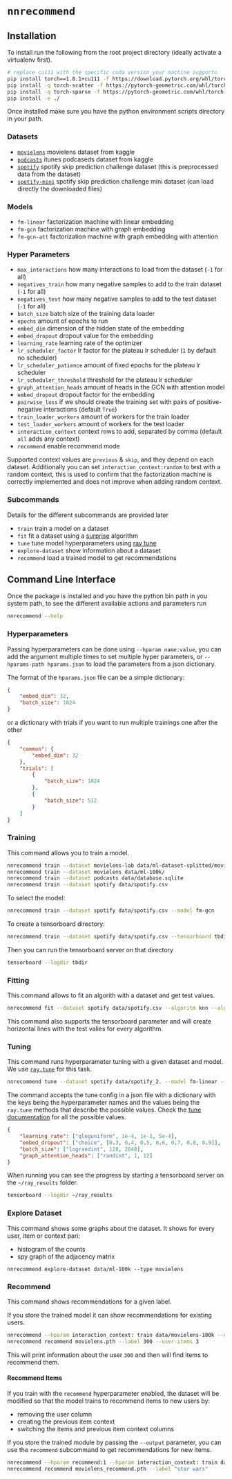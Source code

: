`nnrecommend`
====

## Installation <a name="installation"></a>

To install run the following from the root project directory (ideally activate a virtualenv first).

```bash
# replace cu111 with the specific cuda version your machine supports
pip install torch==1.8.1+cu111 -f https://download.pytorch.org/whl/torch_stable.html
pip install -q torch-scatter -f https://pytorch-geometric.com/whl/torch-1.8.0+cu111.html
pip install -q torch-sparse -f https://pytorch-geometric.com/whl/torch-1.8.0+cu111.html
pip install -e ./
```

Once installed make sure you have the python environment scripts directory in your path.

### Datasets <a name="list_datasets"></a>

* [`movielens`](https://www.kaggle.com/prajitdatta/movielens-100k-dataset/) movielens dataset from kaggle
* [`podcasts`](https://www.kaggle.com/thoughtvector/podcastreviews) itunes podcaseds dataset from kaggle
* [`spotify`](https://www.aicrowd.com/challenges/spotify-sequential-skip-prediction-challenge) spotify skip prediction challenge dataset (this is preprocessed data from the dataset)
* [`spotify-mini`](https://www.aicrowd.com/challenges/spotify-sequential-skip-prediction-challenge) spotify skip prediction challenge mini dataset (can load directly the downloaded files)

### Models <a name="list_models"></a>

* `fm-linear` factorization machine with linear embedding
* `fm-gcn` factorization machine with graph embedding
* `fm-gcn-att` factorization machine with graph embedding with attention

### Hyper Parameters <a name="list_hyperparameters"></a>

* `max_interactions` how many interactions to load from the dataset (`-1` for all)
* `negatives_train` how many negative samples to add to the train dataset (`-1` for all)
* `negatives_test` how many negative samples to add to the test dataset (`-1` for all)
* `batch_size` batch size of the training data loader
* `epochs` amount of epochs to run
* `embed_dim` dimension of the hidden state of the embedding
* `embed_dropout` dropout value for the embedding
* `learning_rate` learning rate of the optimizer
* `lr_scheduler_factor` lr factor for the plateau lr scheduler (`1` by default no scheduler)
* `lr_scheduler_patience` amount of fixed epochs for the plateau lr scheduler
* `lr_scheduler_threshold` threshold for the plateau lr scheduler
* `graph_attention_heads` amount of heads in the GCN with attention model
* `embed_dropout` dropout factor for the embedding
* `pairwise_loss` if we should create the training set with pairs of positive-negative interactions (default `True`)
* `train_loader_workers` amount of workers for the train loader
* `test_loader_workers` amount of workers for the test loader
* `interaction_context` context rows to add, separated by comma (default `all` adds any context)
* `recommend` enable recommend mode

Supported context values are `previous` & `skip`, and they depend on each dataset.
Additionally you can set `interaction_context:random` to test with a random context, this is used to confirm that the factorization machine is correctly implemented and does not improve when adding random context.

### Subcommands <a name="list_subcommands"></a>

Details for the different subcommands are provided later

* `train` train a model on a dataset
* `fit` fit a dataset using a [surprise](https://surpriselib.com/) algorithm
* `tune` tune model hyperparameters using [ray tune](https://docs.ray.io/en/master/tune/index.html)
* `explore-dataset` show information about a dataset
* `recommend` load a trained model to get recommendations

## Command Line Interface <a name="cli"></a>

Once the package is installed and you have the python bin path in you system path, to see the different available actions and parameters run

```bash
nnrecommend --help
```

### Hyperparameters <a name="hyperparameters"></a>

Passing hyperparameters can be done using `--hparam name:value`, you can add the argument multiple times to set multiple hyper parameters, or `--hparams-path hparams.json` to load the parameters from a json dictionary.

The format of the `hparams.json` file can be a simple dictionary:

```json
{
    "embed_dim": 32,
    "batch_size": 1024
}
```

or a dictionary with trials if you want to run multiple trainings one after the other

```json
{
    "common": {
        "embed_dim": 32
    },
    "trials": [
        {
            "batch_size": 1024
        },
        {
            "batch_size": 512
        }
    ]
}
```

### Training <a name="subcommand_train"></a>

This command allows you to train a model.

```bash
nnrecommend train --dataset movielens-lab data/ml-dataset-splitted/movielens
nnrecommend train --dataset movielens data/ml-100k/
nnrecommend train --dataset podcasts data/database.sqlite
nnrecommend train --dataset spotify data/spotify.csv
```

To select the model:

```bash
nnrecommend train --dataset spotify data/spotify.csv --model fm-gcn
```

To create a tensorboard directory:

```bash
nnrecommend train --dataset spotify data/spotify.csv --tensorboard tbdir
```

Then you can run the tensorboard server on that directory

```bash
tensorboard --logdir tbdir
```


### Fitting <a name="subcommand_fit"></a>

This command allows to fit an algorith with a dataset and get test values.

```bash
nnrecommend fit --dataset spotify data/spotify.csv --algoritm knn --algorithm baseline
```

This command also supports the tensorboard parameter and will create horizontal lines with the test valies for every algorithm.


### Tuning <a name="subcommand_tune"></a>

This command runs hyperparameter tuning with a given dataset and model.
We use [`ray.tune`](https://docs.ray.io/en/master/tune/index.html) for this task.

```bash
nnrecommend tune --dataset spotify data/spotify_2. --model fm-linear --config tune_config.json
```

The command accepts the tune config in a json file with a dictionary with the keys being the hyperparameter names and the values being the `ray.tune` methods that describe the possible values. 
Check the [tune documentation](https://docs.ray.io/en/master/tune/api_docs/search_space.html#tune-sample-docs) for all the possible values.

```json
{
    "learning_rate": ["qloguniform", 1e-4, 1e-1, 5e-4],
    "embed_dropout": ["choice", [0.3, 0.4, 0.5, 0.6, 0.7, 0.8, 0.9]],
    "batch_size": ["lograndint", 128, 2048],
    "graph_attention_heads": ["randint", 1, 12]
}
```

When running you can see the progress by starting a tensorboard server on the `~/ray_results` folder.

```bash
tensorboard --logdir ~/ray_results
```

### Explore Dataset <a name="subcommand_explore_dataset"></a>


This command shows some graphs about the dataset.
It shows for every user, item or context pari:
* histogram of the counts
* spy graph of the adjacency matrix

```
nnrecommend explore-dataset data/ml-100k --type movielens
```

### Recommend <a name="subcommand_recommend"></a>

This command shows recommendations for a given label.

If you store the trained model it can show recommendations for existing users.

```bash
nnrecommend --hparam interaction_context: train data/movielens-100k --dataset movielens --output movielens.pth
nnrecommend recommend movielens.pth --label 300 --user-items 3
```

This will print information about the user `300` and then will find items to recommend them.


#### Recommend Items 

If you train with the `recommend` hyperparameter enabled, the dataset will be modified so that the model trains to recommend items to new users by:
* removing the user column
* creating the previous item context
* switching the items and previous item context columns

If you store the trained module by passing the `--output` parameter, you can use the `recommend` subcommand to get recommendations for new items.

```bash
nnrecommend --hparam recommend:1 --hparam interaction_context: train data/movielens-100k --dataset movielens --output movielens_recommend.pth
nnrecommend recommend movielens_recommend.pth --label "star wars"
```